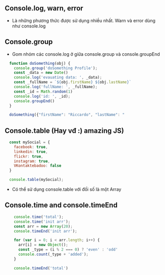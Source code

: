 ## Console.log, warn, error
- Là những phương thức được sử dụng nhiều nhất. Warn và error dùng như console.log

## Console.group
- Gom nhóm các console.log ở giữa console.group và console.groupEnd
```javascript
  function doSomething(obj) {
    console.group('doSomething Profile');
    const _data = new Date()
    console.log('evauating data: ', _data);
    const _fullName = `${obj.firstName} ${obj.lastName}`
    console.log('fullName: ', _fullName);
    const _id = Math.random(1)
    console.log('id: ', _id);
    console.groupEnd()
  }

  doSomething({"firstName": "Riccardo", "lastName": "
```
## Console.table (Hay vđ :) amazing JS)
```javascript
  const mySocial = {
    facebook: true,
    linkedin: true,
    flickr: true,
    instagram: true,
    VKontaktebadoo: false
  }

  console.table(mySocial);
```
- Có thể sử dụng console.table với đối số là một Array

## Console.time and console.timeEnd
```javascript
    console.time('total');
    console.time('init arr');
    const arr = new Array(20);
    console.timeEnd('init arr');

    for (var i = 0; i < arr.length; i++) {
      arr[i] = new Object();
      const _type = (i % 2 === 0) ? 'even' : 'odd'
      console.count(_type + 'added');
    }

    console.timeEnd('total')
```

